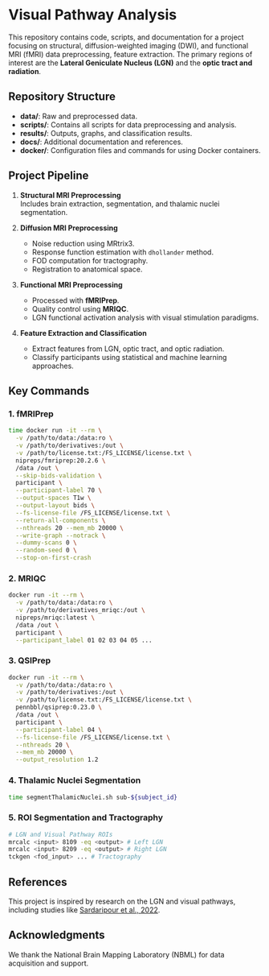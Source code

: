 
# Visual Pathway Analysis

This repository contains code, scripts, and documentation for a project focusing on structural, diffusion-weighted imaging (DWI), and functional MRI (fMRI) data preprocessing, feature extraction. The primary regions of interest are the **Lateral Geniculate Nucleus (LGN)** and the **optic tract and radiation**.

## Repository Structure

- **data/**: Raw and preprocessed data.
- **scripts/**: Contains all scripts for data preprocessing and analysis.
- **results/**: Outputs, graphs, and classification results.
- **docs/**: Additional documentation and references.
- **docker/**: Configuration files and commands for using Docker containers.

## Project Pipeline

1. **Structural MRI Preprocessing**  
   Includes brain extraction, segmentation, and thalamic nuclei segmentation.

2. **Diffusion MRI Preprocessing**  
   - Noise reduction using MRtrix3.
   - Response function estimation with `dhollander` method.
   - FOD computation for tractography.
   - Registration to anatomical space.

3. **Functional MRI Preprocessing**  
   - Processed with **fMRIPrep**.
   - Quality control using **MRIQC**.
   - LGN functional activation analysis with visual stimulation paradigms.

4. **Feature Extraction and Classification**  
   - Extract features from LGN, optic tract, and optic radiation.
   - Classify participants using statistical and machine learning approaches.

## Key Commands

### 1. fMRIPrep
```bash
time docker run -it --rm \
  -v /path/to/data:/data:ro \
  -v /path/to/derivatives:/out \
  -v /path/to/license.txt:/FS_LICENSE/license.txt \
  nipreps/fmriprep:20.2.6 \
  /data /out \
  --skip-bids-validation \
  participant \
  --participant-label 70 \
  --output-spaces T1w \
  --output-layout bids \
  --fs-license-file /FS_LICENSE/license.txt \
  --return-all-components \
  --nthreads 20 --mem_mb 20000 \
  --write-graph --notrack \
  --dummy-scans 0 \
  --random-seed 0 \
  --stop-on-first-crash
```

### 2. MRIQC
```bash
docker run -it --rm \
  -v /path/to/data:/data:ro \
  -v /path/to/derivatives_mriqc:/out \
  nipreps/mriqc:latest \
  /data /out \
  participant \
  --participant_label 01 02 03 04 05 ...
```

### 3. QSIPrep
```bash
docker run -it --rm \
  -v /path/to/data:/data:ro \
  -v /path/to/derivatives:/out \
  -v /path/to/license.txt:/FS_LICENSE/license.txt \
  pennbbl/qsiprep:0.23.0 \
  /data /out \
  participant \
  --participant-label 04 \
  --fs-license-file /FS_LICENSE/license.txt \
  --nthreads 20 \
  --mem_mb 20000 \
  --output_resolution 1.2
```

### 4. Thalamic Nuclei Segmentation
```bash
time segmentThalamicNuclei.sh sub-${subject_id}
```

### 5. ROI Segmentation and Tractography
```bash
# LGN and Visual Pathway ROIs
mrcalc <input> 8109 -eq <output> # Left LGN
mrcalc <input> 8209 -eq <output> # Right LGN
tckgen <fod_input> ... # Tractography
```

## References
This project is inspired by research on the LGN and visual pathways, including studies like [Sardaripour et al., 2022](https://doi.org/10.1101/2022.09.12.506825).

## Acknowledgments
We thank the National Brain Mapping Laboratory (NBML) for data acquisition and support.
